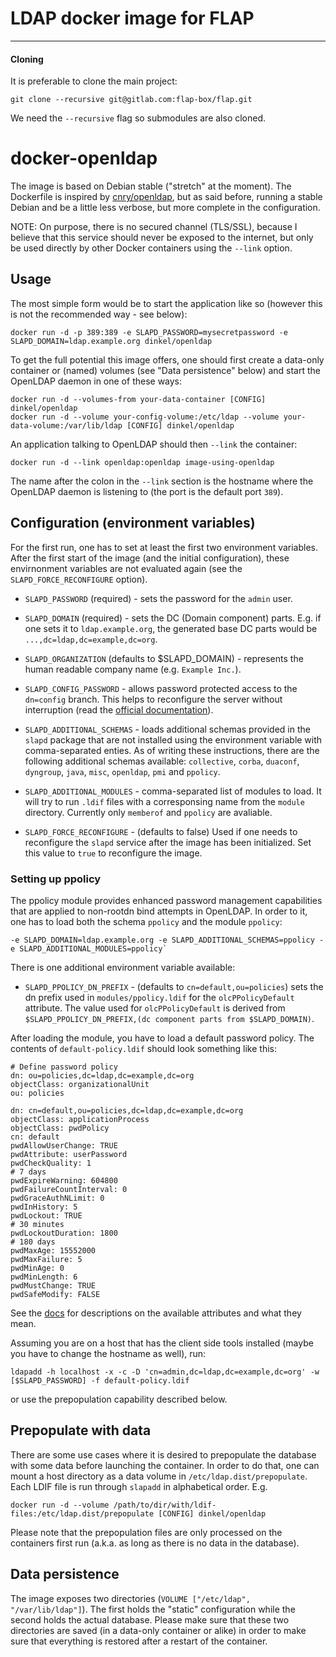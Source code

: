 # LDAP docker image for FLAP

---

#### Cloning

It is preferable to clone the main project:

`git clone --recursive git@gitlab.com:flap-box/flap.git`

We need the `--recursive` flag so submodules are also cloned.

# docker-openldap

The image is based on Debian stable ("stretch" at the moment). The Dockerfile is
inspired by [cnry/openldap](https://registry.hub.docker.com/u/cnry/openldap/),
but as said before, running a stable Debian and be a little less verbose, but
more complete in the configuration.

NOTE: On purpose, there is no secured channel (TLS/SSL), because I believe that
this service should never be exposed to the internet, but only be used directly
by other Docker containers using the `--link` option.

## Usage

The most simple form would be to start the application like so (however this is
not the recommended way - see below):

    docker run -d -p 389:389 -e SLAPD_PASSWORD=mysecretpassword -e SLAPD_DOMAIN=ldap.example.org dinkel/openldap

To get the full potential this image offers, one should first create a data-only
container or (named) volumes (see "Data persistence" below) and start the
OpenLDAP daemon in one of these ways:

    docker run -d --volumes-from your-data-container [CONFIG] dinkel/openldap
    docker run -d --volume your-config-volume:/etc/ldap --volume your-data-volume:/var/lib/ldap [CONFIG] dinkel/openldap

An application talking to OpenLDAP should then `--link` the container:

    docker run -d --link openldap:openldap image-using-openldap

The name after the colon in the `--link` section is the hostname where the
OpenLDAP daemon is listening to (the port is the default port `389`).

## Configuration (environment variables)

For the first run, one has to set at least the first two environment variables.
After the first start of the image (and the initial configuration), these
envirnonment variables are not evaluated again (see the
`SLAPD_FORCE_RECONFIGURE` option).

-   `SLAPD_PASSWORD` (required) - sets the password for the `admin` user.
-   `SLAPD_DOMAIN` (required) - sets the DC (Domain component) parts. E.g. if one sets
    it to `ldap.example.org`, the generated base DC parts would be `...,dc=ldap,dc=example,dc=org`.
-   `SLAPD_ORGANIZATION` (defaults to \$SLAPD_DOMAIN) - represents the human readable
    company name (e.g. `Example Inc.`).
-   `SLAPD_CONFIG_PASSWORD` - allows password protected access to the `dn=config`
    branch. This helps to reconfigure the server without interruption (read the
    [official documentation](http://www.openldap.org/doc/admin24/guide.html#Configuring%20slapd)).
-   `SLAPD_ADDITIONAL_SCHEMAS` - loads additional schemas provided in the `slapd`
    package that are not installed using the environment variable with comma-separated
    enties. As of writing these instructions, there are the following additional schemas
    available: `collective`, `corba`, `duaconf`, `dyngroup`, `java`, `misc`, `openldap`,
    `pmi` and `ppolicy`.
-   `SLAPD_ADDITIONAL_MODULES` - comma-separated list of modules to load. It will try
    to run `.ldif` files with a corresponsing name from the `module` directory.
    Currently only `memberof` and `ppolicy` are avaliable.

-   `SLAPD_FORCE_RECONFIGURE` - (defaults to false) Used if one needs to reconfigure
    the `slapd` service after the image has been initialized. Set this value to `true`
    to reconfigure the image.

### Setting up ppolicy

The ppolicy module provides enhanced password management capabilities that are
applied to non-rootdn bind attempts in OpenLDAP. In order to it, one has to load
both the schema `ppolicy` and the module `ppolicy`:

    -e SLAPD_DOMAIN=ldap.example.org -e SLAPD_ADDITIONAL_SCHEMAS=ppolicy -e SLAPD_ADDITIONAL_MODULES=ppolicy`

There is one additional environment variable available:

-   `SLAPD_PPOLICY_DN_PREFIX` - (defaults to `cn=default,ou=policies`) sets the dn
    prefix used in `modules/ppolicy.ldif` for the `olcPPolicyDefault` attribute. The
    value used for `olcPPolicyDefault` is derived from `$SLAPD_PPOLICY_DN_PREFIX,(dc component parts from $SLAPD_DOMAIN)`.

After loading the module, you have to load a default password policy. The
contents of `default-policy.ldif` should look something like this:

```
# Define password policy
dn: ou=policies,dc=ldap,dc=example,dc=org
objectClass: organizationalUnit
ou: policies

dn: cn=default,ou=policies,dc=ldap,dc=example,dc=org
objectClass: applicationProcess
objectClass: pwdPolicy
cn: default
pwdAllowUserChange: TRUE
pwdAttribute: userPassword
pwdCheckQuality: 1
# 7 days
pwdExpireWarning: 604800
pwdFailureCountInterval: 0
pwdGraceAuthNLimit: 0
pwdInHistory: 5
pwdLockout: TRUE
# 30 minutes
pwdLockoutDuration: 1800
# 180 days
pwdMaxAge: 15552000
pwdMaxFailure: 5
pwdMinAge: 0
pwdMinLength: 6
pwdMustChange: TRUE
pwdSafeModify: FALSE
```

See the [docs](http://www.zytrax.com/books/ldap/ch6/ppolicy.html) for descriptions
on the available attributes and what they mean.

Assuming you are on a host that has the client side tools installed (maybe you
have to change the hostname as well), run:

    ldapadd -h localhost -x -c -D 'cn=admin,dc=ldap,dc=example,dc=org' -w [$SLAPD_PASSWORD] -f default-policy.ldif

or use the prepopulation capability described below.

## Prepopulate with data

There are some use cases where it is desired to prepopulate the database with
some data before launching the container. In order to do that, one can mount a
host directory as a data volume in `/etc/ldap.dist/prepopulate`. Each LDIF file
is run through `slapadd` in alphabetical order. E.g.

    docker run -d --volume /path/to/dir/with/ldif-files:/etc/ldap.dist/prepopulate [CONFIG] dinkel/openldap

Please note that the prepopulation files are only processed on the containers
first run (a.k.a. as long as there is no data in the database).

## Data persistence

The image exposes two directories (`VOLUME ["/etc/ldap", "/var/lib/ldap"]`).
The first holds the "static" configuration while the second holds the actual
database. Please make sure that these two directories are saved (in a data-only
container or alike) in order to make sure that everything is restored after a
restart of the container.

